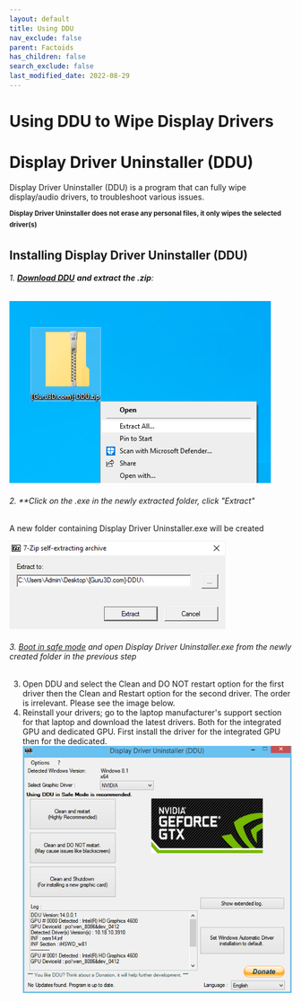 ```yaml
---
layout: default
title: Using DDU
nav_exclude: false
parent: Factoids
has_children: false
search_exclude: false
last_modified_date: 2022-08-29
---
```


# Using DDU to Wipe Display Drivers
# Display Driver Uninstaller (DDU)

Display Driver Uninstaller (DDU) is a program that can fully wipe display/audio drivers, to troubleshoot various issues.

<sup> **Display Driver Uninstaller does not erase any personal files, it only wipes the selected driver(s)**

## Installing Display Driver Uninstaller (DDU)

###### 1. [**Download DDU**](https://www.guru3d.com/files-get/display-driver-uninstaller-download,19.html) **and _extract_ the .zip**:

![dduzip.png](/assets/factoids/dduzip.png)

###### 2. **Click on the .exe in the newly extracted folder, click "Extract"
A new folder containing Display Driver Uninstaller.exe will be created

![dduextract.png](/assets/factoids/dduextract.png)
###### 3. [Boot in safe mode](https://support.microsoft.com/en-us/help/12376/windows-10-start-your-pc-in-safe-mode) and open Display Driver Uninstaller.exe from the newly created folder in the previous step


  
3. Open DDU and select the Clean and DO NOT restart option for the first driver then the Clean and Restart option for the second driver. The order is irrelevant. Please see the image below.
4. Reinstall your drivers; go to the laptop manufacturer's support section for that laptop and download the latest drivers. Both for the integrated GPU and dedicated GPU. First install the driver for the integrated GPU then for the dedicated.
![ddu.png](/assets/factoids/ddu.png)

